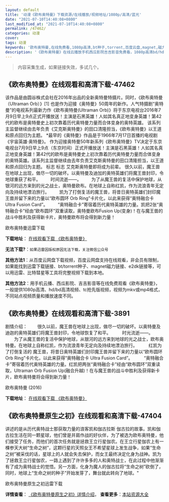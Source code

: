 ```yaml
---
layout: default
title: '动漫《欧布奥特曼》下载资源/在线播放/视频地址/1080p/高清/蓝光'
date: "2021-07-10T14:40:08+0800"
last_modified_at: "2021-07-10T14:40:08+0800"
permalink: /47462/
categories: 动漫
cover:
tags: 动漫
keywords: '欧布奥特曼,在线免费看,1080p高清,bt种子,torrent,百度云盘,magnet,磁力链,迅雷下载资源'
description: '《欧布奥特曼》在线云播放手机西瓜影院吉吉影音免费看，1080p高清bd/hd未删减完整版和tc抢先枪版，mkv/mp4格式，附带bt/torrent种子、magnet/磁力链、百度云盘、网盘资源迅雷下载链接'
---
```


>内容采集生成，如果链接失效，多试几个。


## 《欧布奥特曼》在线观看和高清下载-47462

该作品是由圆谷株式会社在2016年出品的全新奥特曼特摄片。同时，《欧布奥特曼（Ultraman Orb）》[1] 也是作为迎接《奥特曼》50周年的新作。人气特摄剧“奥特曼”的电视系列最新力作《欧布奥特曼(Ultraman Orb)》将于东京电视台2016年7月9日早上9点正式开播放送！主演是石黑英雄！人如其名真正地变身英雄！第42代的欧布是奥特曼史上初次靠着历代奥特曼力量而合体变身的奥特英雄。 该系列主监督继续由去年负责《艾克斯奥特曼》的田口清隆担当，《欧布奥特曼》以王道和原点回归为主题。 *最早的《奥特曼》作品是于1966年7月17日首播的电视剧《宇宙英雄·奥特曼》。 作为迎接奥特曼50年新系列《欧布奥特曼》TV决定于东京电视台7月9日早上9点（东京时间）正式开播放送！主演是石黑英雄！人如其名真正地变身英雄！第42代的欧布是奥特曼史上初次靠着历代奥特曼力量而合体变身的奥特英雄。该系列主监督继续由去年负责艾克斯奥特曼的田口清隆担当，以王道和原点回归为主题。 标志 标志 艾克斯奥特曼即将成为前辈。 很久以前，魔王兽在地球上出现，做尽一切的破坏。以奥特曼及迪加的奥特英雄们将魔王兽封印，令地球重获了和平。 　　时间流逝——。 　　为了从魔王兽的复活中保护地球，从银河的远方来到的光之战士，奥特曼欧布。在地球上自称红凯，作为流浪青年无定向及持续地漂泊旅行。 　　凯为了打倒复活的魔王兽，将昔日奥特英雄们封印魔王兽并留下来的力量以“欧布圆环 Orb Ring”卡片化，以此来获得“奥特融合卡 Ultra Fusion Card”。 　　“奥特融合卡”寄宿着历代奥特英雄的力量。凯把2张“奥特融合卡”经由“欧布圆环”双重读取，奥特曼欧布Fusion Up(变身)！在与魔王兽的战斗中胜利及获得新卡片，奥特曼欧布将会得到新力量！


欧布奥特曼迅雷下载

**下载地址**： [在线观看下载 《欧布奥特曼》](https://www.993dy.com//vod-detail-id-6242.html) 


**无法下载?**：`如果迅雷因版权原因无法下载，关注微信公众号 `

**其他方法1**：从百度云网盘下载视频，百度云网盘支持在线观看，非会员有限制，如果能找到迅雷下载链接、bt/torrent种子、magnet磁力链接、e2dk链接等，可以用迅雷、比特彗星等工具将完整视频下载到本地。

**其他方法2**：用手机云播、西瓜影院、吉吉影音等在线免费观看《欧布奥特曼》，一般提供1080p高清、hd/bd高清视频、tc抢先版视频，视频为mkv或mp4格式，不同站点视频质量和播放速度不同。


## 《欧布奥特曼》在线观看和高清下载-3891

剧情介绍： 　　很久以前，魔王兽在地球上出现，做尽一切的破坏。以奥特曼及迪迦的奥特英雄们将魔王兽封印，令地球恢复了和平。  　　时光流逝——。  　　为了从魔王兽的复活中保护地球，从银河的远方来到地球的光之战士，欧布奥特曼。在地球上自称红凯，作为流浪青年无定向及持续地漂泊旅行。  　　红凯为了打倒复活的 魔王兽，将昔日奥特英雄们封印魔王兽并留下来的力量以“欧布圆环 Orb Ring”卡片化，以此来获得“奥特融合卡 Ultra Fusion Card”。  　　“奥特融合卡”寄宿着历代奥特英雄的力量。红凯把两张“奥特融合卡”经由“欧布圆环”双重读取，Ultraman Orb Fusion Up(融合升越)！在与魔王兽的战斗中胜利及获得新卡片，欧布奥特曼将会得到新力量！


欧布奥特曼 (2016)

**下载地址**： [在线观看下载 《欧布奥特曼》](https://www.btbtdy.me/btdy/dy10176.html) 


## 《欧布奥特曼原生之初》在线观看和高清下载-47404

讲述的是从历代奥特战士那获取力量的浪客凯和伽古拉斯 伽古拉的故事。凯和伽古拉生活在同一颗星球，他们曾是并肩作战的好伙伴，为了被选为欧布奥特曼，他们接受了任务，而他们的首次任务就是拯救王立行星伽农。在王立行星伽农上有一棵参天大树“生命之树”，这颗行星的天照女王不希望星球上发生战争，如果“生命之树”被采伐的话，星球上的人就会失去保护，而女王最终决定化身为战神。凯为了拯救王立行星伽农，一路上遇到了许许多多的人和奥特战士，在此过程中他渐渐有了成为奥特战士的觉悟。另一方面，化身为魔人的伽古拉将“生命之树”砍倒了，同时，地球上“生命之树的种子”开始发芽了，舞台就此转向了地球。"


欧布奥特曼原生之初迅雷下载

**详情查看**： [《欧布奥特曼原生之初》详情介绍](/movie/47404/)， **查看更多**：[本站资源大全](/movie/t/all/)

